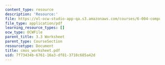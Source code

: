 ```yaml
---
content_type: resource
description: 'Resource:'
file: https://ol-ocw-studio-app-qa.s3.amazonaws.com/courses/6-004-computation-structures-spring-2017/7f73434b676116a3df813718c685a42d_cmos_worksheet.pdf
file_type: application/pdf
learning_resource_types: []
ocw_type: OCWFile
parent_title: 3.3 Worksheet
parent_type: CourseSection
resourcetype: Document
title: cmos_worksheet.pdf
uid: 7f73434b-6761-16a3-df81-3718c685a42d
---
```

